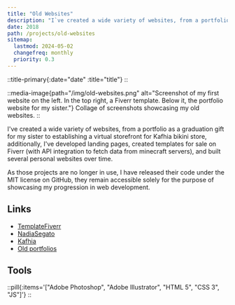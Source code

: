 ```yaml
---
title: "Old Websites"
description: "I`ve created a wide variety of websites, from a portfolio as a graduation gift for my sister to establishing a virtual storefront for Kafhia bikini store, additionally, I`ve developed landing pages, created templates for sale on Fiverr (with API integration to fetch data from minecraft servers), and built several personal websites over time."
date: 2018
path: /projects/old-websites
sitemap:
  lastmod: 2024-05-02
  changefreq: monthly
  priority: 0.3
---
```


::title-primary{:date="date" :title="title"}
::

::media-image{path="/img/old-websites.png" alt="Screenshot of my first website on the left. In the top right, a Fiverr template. Below it, the portfolio website for my sister."}
Collage of screenshots showcasing my old websites.
::

I've created a wide variety of websites, from a portfolio as a graduation gift for my sister to establishing a virtual storefront for Kafhia bikini store, additionally, I've developed landing pages, created templates for sale on Fiverr (with API integration to fetch data from minecraft servers), and built several personal websites over time.

As those projects are no longer in use, I have released their code under the MIT license on GitHub, they remain accessible solely for the purpose of showcasing my progression in web development.

## Links

- [TemplateFiverr](https://github.com/ArthurSegato/TemplateFiverr)
- [NadiaSegato](https://github.com/ArthurSegato/NadiaSegato)
- [Kafhia](https://github.com/ArthurSegato/Kafhia)
- [Old portfolios](https://github.com/ArthurSegato/OldPortfolios)

## Tools

::pill{:items='["Adobe Photoshop", "Adobe Illustrator", "HTML 5", "CSS 3", "JS"]'}
::
